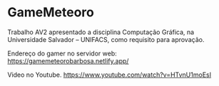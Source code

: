 # GameMeteoro
Trabalho AV2 apresentado a disciplina Computação Gráfica, na Universidade Salvador – UNIFACS, como requisito para aprovação.

Endereço do gamer no servidor web:
https://gamemeteorobarbosa.netlify.app/

Video no Youtube.
https://www.youtube.com/watch?v=HTvnU1moEsI


